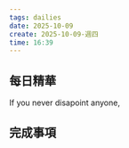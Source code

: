 ```yaml
---
tags: dailies  
date: 2025-10-09
create: 2025-10-09-週四
time: 16:39
---
```

## 每日精華

If you never disapoint anyone, 

## 完成事項